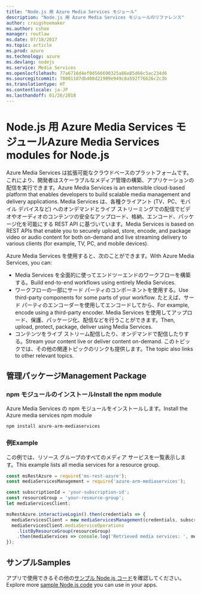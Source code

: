 ```yaml
---
title: "Node.js 用 Azure Media Services モジュール"
description: "Node.js 用 Azure Media Services モジュールのリファレンス"
author: craigshoemaker
ms.author: cshoe
manager: routlaw
ms.date: 07/18/2017
ms.topic: article
ms.prod: azure
ms.technology: azure
ms.devlang: nodejs
ms.service: Media Services
ms.openlocfilehash: 77a6716d4ef0d566690325a86e85d66c5ac234d6
ms.sourcegitcommit: 78001187db408d21909e949c8a592f76626c2c3b
ms.translationtype: HT
ms.contentlocale: ja-JP
ms.lasthandoff: 01/26/2018
---
```

# <a name="azure-media-services-modules-for-nodejs"></a><span data-ttu-id="6b1d5-103">Node.js 用 Azure Media Services モジュール</span><span class="sxs-lookup"><span data-stu-id="6b1d5-103">Azure Media Services modules for Node.js</span></span>

<span data-ttu-id="6b1d5-104">Azure Media Services は拡張可能なクラウドベースのプラットフォームです。これにより、開発者はスケーラブルなメディア管理の構築、アプリケーションの配信を実行できます。</span><span class="sxs-lookup"><span data-stu-id="6b1d5-104">Azure Media Services is an extensible cloud-based platform that enables developers to build scalable media management and delivery applications.</span></span> <span data-ttu-id="6b1d5-105">Media Services は、各種クライアント (TV、PC、モバイル デバイスなど) へのオンデマンドとライブ ストリーミングでの配信でビデオやオーディオのコンテンツの安全なアップロード、格納、エンコード、パッケージ化を可能にする REST API に基づいています。</span><span class="sxs-lookup"><span data-stu-id="6b1d5-105">Media Services is based on REST APIs that enable you to securely upload, store, encode, and package video or audio content for both on-demand and live streaming delivery to various clients (for example, TV, PC, and mobile devices).</span></span>

<span data-ttu-id="6b1d5-106">Azure Media Services を使用すると、次のことができます。</span><span class="sxs-lookup"><span data-stu-id="6b1d5-106">With Azure Media Services, you can:</span></span>
- <span data-ttu-id="6b1d5-107">Media Services を全面的に使ってエンドツーエンドのワークフローを構築する。</span><span class="sxs-lookup"><span data-stu-id="6b1d5-107">Build end-to-end workflows using entirely Media Services.</span></span> 
- <span data-ttu-id="6b1d5-108">ワークフローの一部にサード パーティのコンポーネントを使用する。</span><span class="sxs-lookup"><span data-stu-id="6b1d5-108">Use third-party components for some parts of your workflow.</span></span> <span data-ttu-id="6b1d5-109">たとえば、サード パーティのエンコーダーを使用してエンコードしてから、</span><span class="sxs-lookup"><span data-stu-id="6b1d5-109">For example, encode using a third-party encoder.</span></span> <span data-ttu-id="6b1d5-110">Media Services を使用してアップロード、保護、パッケージ化、配信などを行うことができます。</span><span class="sxs-lookup"><span data-stu-id="6b1d5-110">Then, upload, protect, package, deliver using Media Services.</span></span>
- <span data-ttu-id="6b1d5-111">コンテンツをライブ ストリーム配信したり、オンデマンドで配信したりする。</span><span class="sxs-lookup"><span data-stu-id="6b1d5-111">Stream your content live or deliver content on-demand.</span></span> <span data-ttu-id="6b1d5-112">このトピックでは、その他の関連トピックのリンクも提供します。</span><span class="sxs-lookup"><span data-stu-id="6b1d5-112">The topic also links to other relevant topics.</span></span>

## <a name="management-package"></a><span data-ttu-id="6b1d5-113">管理パッケージ</span><span class="sxs-lookup"><span data-stu-id="6b1d5-113">Management Package</span></span>

### <a name="install-the-npm-module"></a><span data-ttu-id="6b1d5-114">npm モジュールのインストール</span><span class="sxs-lookup"><span data-stu-id="6b1d5-114">Install the npm module</span></span>

<span data-ttu-id="6b1d5-115">Azure Media Services の npm モジュールをインストールします。</span><span class="sxs-lookup"><span data-stu-id="6b1d5-115">Install the Azure media services npm module</span></span>

```bash
npm install azure-arm-mediaservices
```

### <a name="example"></a><span data-ttu-id="6b1d5-116">例</span><span class="sxs-lookup"><span data-stu-id="6b1d5-116">Example</span></span>

<span data-ttu-id="6b1d5-117">この例では、リソース グループのすべてのメディア サービスを一覧表示します。</span><span class="sxs-lookup"><span data-stu-id="6b1d5-117">This example lists all media services for a resource group.</span></span>

```javascript
const msRestAzure = require('ms-rest-azure');
const mediaServicesManagement = require('azure-arm-mediaservices');

const subscriptionId = 'your-subscription-id';
const resourceGroup = 'your-resource-group';
let mediaServicesClient;

msRestAzure.interactiveLogin().then(credentials => {
  mediaServicesClient = new mediaServicesManagement(credentials, subscriptionId);
  mediaServicesClient.mediaServiceOperations
    .listByResourceGroup(resourceGroup)
    .then(mediaServices => console.log('Retrieved media services: ', mediaServices));
});
```

## <a name="samples"></a><span data-ttu-id="6b1d5-118">サンプル</span><span class="sxs-lookup"><span data-stu-id="6b1d5-118">Samples</span></span>

<span data-ttu-id="6b1d5-119">アプリで使用できるその他の[サンプル Node.js コード](https://azure.microsoft.com/resources/samples/?platform=nodejs)を確認してください。</span><span class="sxs-lookup"><span data-stu-id="6b1d5-119">Explore more [sample Node.js code](https://azure.microsoft.com/resources/samples/?platform=nodejs) you can use in your apps.</span></span>
